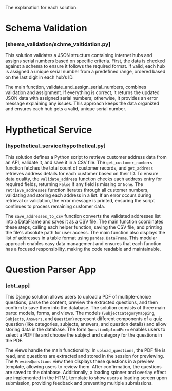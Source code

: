 The explanation for each solution:

# Schema Validation  
### [shema_validation/schme_valtidation.py]

This solution validates a JSON structure containing internet hubs and assigns serial numbers based on specific criteria. First, the data is checked against a schema to ensure it follows the required format. If valid, each hub is assigned a unique serial number from a predefined range, ordered based on the last digit in each hub’s ID.

The main function, validate_and_assign_serial_numbers, combines validation and assignment. If everything is correct, it returns the updated JSON data with assigned serial numbers; otherwise, it provides an error message explaining any issues. This approach keeps the data organized and ensures each hub gets a valid, unique serial number.

# Hypthetical Service
### [hypothetical_service/hypothetical.py]

This solution defines a Python script to retrieve customer address data from an API, validate it, and save it in a CSV file. The `get_customer_numbers` function fetches the total count of customer records, and `get_address` retrieves address details for each customer based on their ID. To ensure data quality, the `validate_address` function checks each address entry for required fields, returning `False` if any field is missing or `None`. The `retrieve_addresses` function iterates through all customer numbers, validating and storing each address in a list. If an error occurs during retrieval or validation, the error message is printed, ensuring the script continues to process remaining customer data.

The `save_addresses_to_csv` function converts the validated addresses list into a DataFrame and saves it as a CSV file. The main function coordinates these steps, calling each helper function, saving the CSV file, and printing the file's absolute path for user access. The main function also displays the list of addresses in a table format using `pandas.DataFrame`. This modular approach enables easy data management and ensures that each function has a focused responsibility, making the code readable and maintainable.

# Question Parser App
### [cbt_app]


This Django solution allows users to upload a PDF of multiple-choice questions, parse the content, preview the extracted questions, and then confirm to save them into the database. The solution consists of three main parts: models, forms, and views. The models (`SubjectCategoryMapping`, `Subjects`, `Answers`, and `Question`) represent different components of a quiz question (like categories, subjects, answers, and question details) and allow storing data in the database. The form `QuestionUploadForm` enables users to select a PDF file and choose the subject and category for the questions in the PDF.

The views handle the main functionality. In `upload_questions`, the PDF file is read, and questions are extracted and stored in the session for previewing. The `PreviewQuestions` view then displays these questions in a preview template, allowing users to review them. After confirmation, the questions are saved to the database. Additionally, a loading spinner and overlay effect are implemented in the HTML template to show users a loading screen upon submission, providing feedback and preventing multiple submissions.
